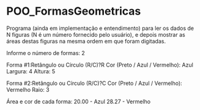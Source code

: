 # POO_FormasGeometricas
Programa (ainda em implementação e entendimento) para ler os dados de N figuras (N é um número fornecido pelo usuário), e depois mostrar as áreas destas figuras na mesma ordem em que foram digitadas.

Informe o número de formas: 2

Forma #1:Retângulo ou Círculo (R/C)?R
Cor (Preto / Azul / Vermelho): Azul
Largura: 4
Altura: 5

Forma #2:Retângulo ou Círculo (R/C)?C
Cor (Preto / Azul / Vermelho): Vermelho
Raio: 3

Área  e cor de cada forma:
20.00 - Azul
28.27 - Vermelho
